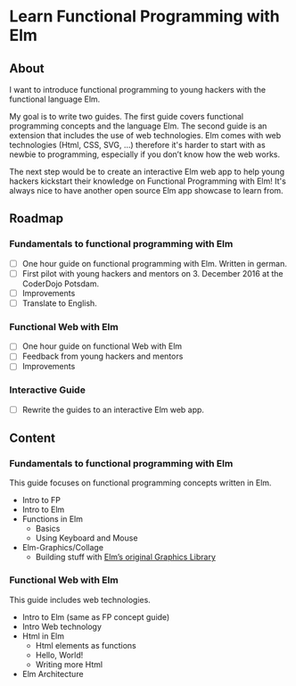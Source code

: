 # Learn Functional Programming with Elm

## About
I want to introduce functional programming to young hackers with the functional language Elm.

My goal is to write two guides. The first guide covers functional programming concepts and the language Elm. The second guide is an extension that includes the use of web technologies. Elm comes with web technologies (Html, CSS, SVG, …) therefore it's harder to start with as newbie to programming, especially if you don’t know how the web works.

The next step would be to create an interactive Elm web app to help young hackers kickstart their knowledge on Functional Programming with Elm! It's always nice to have another open source Elm app showcase to learn from.

## Roadmap
### Fundamentals to functional programming with Elm
- [ ] One hour guide on functional programming with Elm. Written in german.
- [ ] First pilot with young hackers and mentors on 3. December 2016 at the CoderDojo Potsdam.
- [ ] Improvements
- [ ] Translate to English.

### Functional Web with Elm
- [ ] One hour guide on functional Web with Elm
- [ ] Feedback from young hackers and mentors
- [ ] Improvements

### Interactive Guide
- [ ] Rewrite the guides to an interactive Elm web app.

## Content
### Fundamentals to functional programming with Elm
This guide focuses on functional programming concepts written in Elm.
- Intro to FP
- Intro to Elm
- Functions in Elm
	- Basics
	- Using Keyboard and Mouse
- Elm-Graphics/Collage
	- Building stuff with [Elm’s original Graphics Library](http://package.elm-lang.org/packages/evancz/elm-graphics/latest)

### Functional Web with Elm
This guide includes web technologies.

- Intro to Elm (same as FP concept guide)
- Intro Web technology
- Html in Elm
	- Html elements as functions
	- Hello, World!
	- Writing more Html
- Elm Architecture
